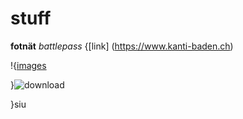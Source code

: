 # stuff

**fotnät** *battlepass*
{[link] (https://www.kanti-baden.ch)


!{[images](https://user-images.githubusercontent.com/110892739/183599198-8ce2d74b-047a-4c1b-a418-64055eb28178.jpg)

}![download](https://user-images.githubusercontent.com/110892739/183599850-ae86e4cd-2c83-4527-ad0c-5e43b7af884e.jpg)

}siu
